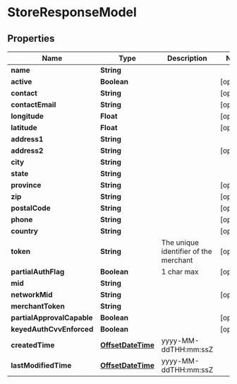 
# StoreResponseModel

## Properties
Name | Type | Description | Notes
------------ | ------------- | ------------- | -------------
**name** | **String** |  | 
**active** | **Boolean** |  |  [optional]
**contact** | **String** |  |  [optional]
**contactEmail** | **String** |  |  [optional]
**longitude** | **Float** |  |  [optional]
**latitude** | **Float** |  |  [optional]
**address1** | **String** |  | 
**address2** | **String** |  |  [optional]
**city** | **String** |  | 
**state** | **String** |  | 
**province** | **String** |  |  [optional]
**zip** | **String** |  |  [optional]
**postalCode** | **String** |  |  [optional]
**phone** | **String** |  |  [optional]
**country** | **String** |  |  [optional]
**token** | **String** | The unique identifier of the merchant |  [optional]
**partialAuthFlag** | **Boolean** | 1 char max |  [optional]
**mid** | **String** |  | 
**networkMid** | **String** |  |  [optional]
**merchantToken** | **String** |  | 
**partialApprovalCapable** | **Boolean** |  |  [optional]
**keyedAuthCvvEnforced** | **Boolean** |  |  [optional]
**createdTime** | [**OffsetDateTime**](OffsetDateTime.md) | yyyy-MM-ddTHH:mm:ssZ | 
**lastModifiedTime** | [**OffsetDateTime**](OffsetDateTime.md) | yyyy-MM-ddTHH:mm:ssZ | 




